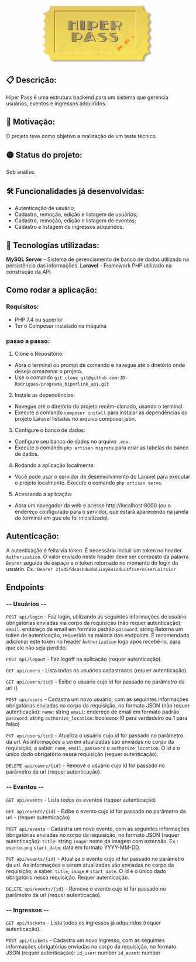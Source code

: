 <p align="center">
  <img width=300 src="https://raw.githubusercontent.com/JD-Rodrigues/public-assets/main/Logos/api.png" />
</p>

## 📋 Descrição:
<p>Hiper Pass é uma estrutura backend para um sistema que gerencia usuários, eventos e ingressos adquiridos.</p>


## 🎯 Motivação:
O projeto teve como objetivo a realização de um teste técnico.

## 🟡 Status do projeto:
Sob análise.

## 🛠️ Funcionalidades já desenvolvidas:
- Autenticação de usuário;
- Cadastro, remoção, edição e listagem de usuários;
- Cadastro, remoção, edição e listagem de eventos;
- Cadastro e listagem de ingressos adquiridos.
  
## 🔭 Tecnologias utilizadas:
<b>MySQL Server</b> - Sistema de gerenciamento de banco de dados utilizado na persistência das informações.
<b>Laravel</b> - Framework PHP utilizado na construção da API.

## Como rodar a aplicação:
### Requisitos:
- PHP 7.4 ou superior
- Ter o Composer instalado na máquina

### passo a passo:
1. Clone o Repositório:
- Abra o terminal ou prompt de comando e navegue até o diretório onde deseja armazenar o projeto.
- Use o comando `git clone git@github.com:JD-Rodrigues/programa_hiperlink_api.git`
2. Instale as dependências:
- Navegue até o diretório do projeto recém-clonado, usando o terminal.
- Execute o comando `composer install` para instalar as dependências do projeto Laravel listadas no arquivo composer.json.
3. Configure o banco de dados:
- Configure seu banco de dados no arquivo `.env`.
- Execute o comando `php artisan migrate` para criar as tabelas do banco de dados.
4. Rodando a aplicação localmente:
- Você pode usar o servidor de desenvolvimento do Laravel para executar o projeto localmente. Execute o comando `php artisan serve`.
5. Acessando a aplicação:
- Abra um navegador da web e acesse http://localhost:8000 (ou o endereço configurado para o servidor, que estará aparecendo na janela do terminal em que ele foi inicializado).


## Autenticação:
A autenticação é feita via token. É necessário incluir um token no header `Authorization`. O valor enviado neste header deve ser composto da palavra `Bearer` seguida de espaço e o token retornado no momento do login do usuário. Ex.:
`Bearer 2|x45fdsashdushduiayouioduisfiseroiserusirsicr`

## Endpoints

### -- Usuários --
`POST api/login` - Faz login, utilizando as seguintes informações de usuário obrigatórias enviadas via corpo da requisição (não requer autenticação):
`email`: endereço de email em formato padrão
`password`: string
Retorna um token de autenticação, requerido na maioria dos endpoints. É recomendado adicionar este token no header `Àuthorization` logo após recebê-lo, para que ele não seja perdido.

`POST api/logout` - Faz logoff na aplicação (requer autenticação). 

`GET api/users` - Lista todos os usuários cadastrados (requer autenticação).

`GET api/users/{id}` - Exibe o usuário cujo id for passado no parâmetro da url ()

`POST api/users` - Cadastra um novo usuário, com as seguintes informações obrigatórias enviadas no corpo da requisição, no formato JSON (não requer autenticação):
`name`: string
`email`: endereço de email em formato padrão
`password`: string
`authorize_location`: booleano (0 para verdadeiro ou 1 para falso)

`PUT api/users/{id}` - Atualiza o usuário cujo id for passado no parâmetro da url. As informações a serem atualizadas são enviadas no corpo da requisição, a saber: `name`, `email`, `password` e `authorize_location`. O id é o único dado obrigatório nessa requisição (requer autenticação).

`DELETE api/users/{id}` - Remove o usuário cujo id for passado no parâmetro da url (requer autenticação). 

### -- Eventos --
`GET api/events` - Lista todos os eventos (requer autenticação)

`GET api/events/{id}` - Exibe o evento cujo id for passado no parâmetro da url - (requer autenticação)

`POST api/events` - Cadastra um novo evento, com as seguintes informações obrigatórias enviadas no corpo da requisição, no formato JSON (requer autenticação):
`title`: string
`image`: nome da imagem com extensão. Ex.: `evento.png`
`start_date`: data em formato YYYY-MM-DD.


`PUT api/events/{id}` - Atualiza o evento cujo id for passado no parâmetro da url. As informações a serem atualizadas são enviadas no corpo da requisição, a saber: `title`, `image` e `start_date`. O id é o único dado obrigatório nessa requisição. Requer autenticação.

`DELETE api/events/{id}` - Remove o evento cujo id for passado no parâmetro da url (requer autenticação).

### -- Ingressos --
`GET api/tickets` - Lista todos os ingressos já adquiridos (requer autenticação).

`POST api/tickets` - Cadastra um novo ingresso, com as seguintes informações obrigatórias enviadas no corpo da requisição, no formato JSON (requer autenticação):
`id_user`: number
`id_event`: number





    